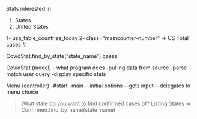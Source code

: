 Stats interested in 
1) States
2) United States

1- usa_table_countries_today
2- class="maincounter-number" => US Total cases #



CovidStat.find_by_state(“state_name”).cases


CovidStat (model) - what program does
-pulling data from source 
-parse
-match user query
-display specific stats

Menu (controller)
-#start
-main
--initial options
--gets input
--delegates to menu choice 


>What state do you want to find confirmed cases of?
Listing States => Confirmed.find_by_name(state_name)


